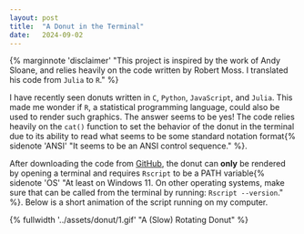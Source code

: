 ```yaml
---
layout: post
title:  "A Donut in the Terminal"
date:   2024-09-02
---
```


{% marginnote 'disclaimer' "This project is inspired by the work of Andy Sloane, and relies heavily on the code written by Robert Moss. I translated his code from ```Julia``` to ```R```." %}

I have recently seen donuts written in ```C```, ```Python```, ```JavaScript```, and ```Julia```. This made me wonder if ```R```, a statistical programming language, could also be used to render such graphics. The answer seems to be yes! The code relies heavily on the ```cat()``` function to set the behavior of the donut in the terminal due to its ability to read what seems to be some standard notation format{% sidenote 'ANSI' "It seems to be an ANSI control sequence." %}.

After downloading the code from [GitHub](https://github.com/andreghl/donut), the donut can **only** be rendered by opening a terminal and requires ```Rscript``` to be a PATH variable{% sidenote 'OS' "At least on Windows 11. On other operating systems, make sure that can be called from the terminal by running: ```Rscript --version```." %}. Below is a short animation of the script running on my computer.

{% fullwidth '../assets/donut/1.gif' "A (Slow) Rotating Donut" %}


